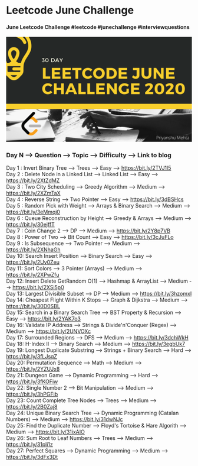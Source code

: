# Leetcode June Challenge
#### June Leetcode Challenge #leetcode #junechallenge #interviewquestions

![](img.png)

### Day N --> Question --> Topic --> Difficulty --> Link to blog
Day 1 : Invert Binary Tree --> Trees --> Easy --> https://bit.ly/2TVJ1l5 <br/>
Day 2 : Delete Node in a Linked List --> Linked List --> Easy --> https://bit.ly/2XtZdMZ <br/>
Day 3 : Two City Scheduling --> Greedy Algorithm --> Medium --> https://bit.ly/2XZmTaX <br/>
Day 4 : Reverse String --> Two Pointer --> Easy --> https://bit.ly/3dBSHcs <br/>
Day 5 : Random Pick with Weight --> Arrays & Binary Search --> Medium --> https://bit.ly/3eMmqj0 <br/>
Day 6 : Queue Reconstruction by Height --> Greedy & Arrays --> Medium --> https://bit.ly/30ejffT <br/>
Day 7 : Coin Change 2 --> DP --> Medium --> https://bit.ly/2Y8p7VB <br/>
Day 8 : Power of Two --> Bit Count --> Easy --> https://bit.ly/3cJuFLo <br/>
Day 9 : Is Subsequence --> Two Pointer --> Medium --> https://bit.ly/2XNhaGh <br/> 
Day 10: Search Insert Position --> Binary Search --> Easy --> https://bit.ly/2Uv0Zeu <br/>
Day 11: Sort Colors --> 3 Pointer (Arrays) --> Medium --> https://bit.ly/2XPwZfu <br/>
Day 12: Insert Delete GetRandom O(1) --> Hashmap & ArrayList --> Medium --> https://bit.ly/2XSi5p0 <br/>
Day 13: Largest Divisible Subset --> DP --> Medium --> https://bit.ly/3hzomxI <br/>
Day 14: Cheapest Flight Within K Stops --> Graph & Dijkstra --> Medium --> https://bit.ly/30D0SBL <br/>
Day 15: Search in a Binary Search Tree --> BST Property & Recursion --> Easy --> https://bit.ly/2YAK7o3 <br/>
Day 16: Validate IP Address --> Strings & Divide'n'Conquer (Regex) --> Medium --> https://bit.ly/2UNVOXc <br/>
Day 17: Surrounded Regions --> DFS --> Medium --> https://bit.ly/3dchWkH <br/>
Day 18: H-Index II --> Binary Search --> Medium --> https://bit.ly/3egbUk7<br/>
Day 19: Longest Duplicate Substring --> Strings + Binary Search --> Hard --> https://bit.ly/3fLJsqZ <br/>
Day 20: Permutation Sequence --> Math --> Medium --> https://bit.ly/2YZUJx8<br/>
Day 21: Dungeon Game --> Dynamic Programming --> Hard --> https://bit.ly/3fKOFiw <br/>
Day 22: Single Number 2 --> Bit Manipulation --> Medium --> https://bit.ly/3hPGFib <br/>
Day 23: Count Complete Tree Nodes --> Trees --> Medium --> https://bit.ly/2B0Zaj8 <br/>
Day 24: Unique Binary Search Tree --> Dynamic Programming (Catalan Numbers) --> Medium --> https://bit.ly/31dwNJc <br/>
Day 25: Find the Duplicate Number --> Floyd's Tortoise & Hare Algorith --> Medium --> https://bit.ly/31ixAIO <br/>
Day 26: Sum Root to Leaf Numbers --> Trees --> Medium --> https://bit.ly/31pli1z <br/>
Day 27: Perfect Squares --> Dynamic Programming --> Medium --> https://bit.ly/3dFx3Dt <br/>
